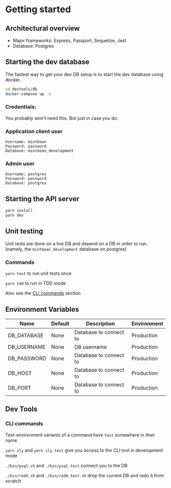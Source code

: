 # Getting started

## Architectural overview

* Major frameworks: Express, Passport, Sequelize, Jest
* Database: Postgres

## Starting the dev database

The fastest way to get your dev DB setup is to start the dev database using docker.

```bash
cd devtools/db
docker-compose up -d
```

### Credentials:

You probably won't need this. But just in case you do:

### Application client user

```
Username: mintbean
Password: password
Database: mintbean_development
```

### Admin user

```
Username: postgres
Password: password
Database: postgres
```

## Starting the API server

```bash
yarn install
yarn dev
```

## Unit testing

Unit tests are done on a live DB and depend on a DB in order to run. (namely, the `mintbean_development` database on postgres)

### Commands

`yarn test` to run unit tests once

`yarn tdd` to run in TDD mode

Also see the [CLI commands](#cli-commands) section

## Environment Variables

| Name        | Default    | Description | Environment |
| ---- |          --- | ----------- | ----------- |
| DB_DATABASE | None | Database to connect to | Production |
| DB_USERNAME | None | DB username | Production |
| DB_PASSWORD | None | Database to connect to | Production |
| DB_HOST     | None | Database to connect to | Production |
| DB_PORT     | None | Database to connect to | Production |

## Dev Tools

### CLI commands

Test-environment variants of a command have `test` somewhere in their name.

`yarn sly` and `yarn sly.test` give you access to the CLI tool in development mode

`./bin/psql.sh` and `./bin/psql.test` connect you to the DB

`./bin/redb.sh` and `./bin/redb-test.sh` drop the current DB and redo it from scratch